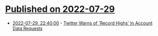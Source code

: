 # [Published on 2022-07-29](index.md)

* [2022-07-29, 22:40:00](https://yro.slashdot.org/story/22/07/29/1931236/twitter-warns-of-record-highs-in-account-data-requests?utm_source=rss1.0mainlinkanon&utm_medium=feed) - [Twitter Warns of 'Record Highs' In Account Data Requests](https://yro.slashdot.org/story/22/07/29/1931236/twitter-warns-of-record-highs-in-account-data-requests?utm_source=rss1.0mainlinkanon&utm_medium=feed)
